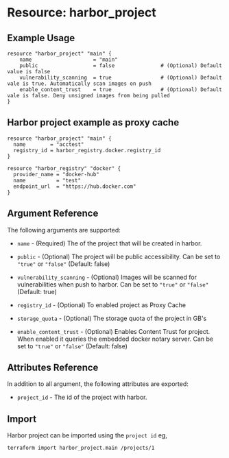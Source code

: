 # Resource: harbor_project

## Example Usage
```hcl
resource "harbor_project" "main" {
    name                    = "main"
    public                  = false               # (Optional) Default value is false
    vulnerability_scanning  = true                # (Optional) Default vale is true. Automatically scan images on push 
    enable_content_trust    = true                # (Optional) Default vale is false. Deny unsigned images from being pulled 
}
```

## Harbor project example as proxy cache
```hcl
resource "harbor_project" "main" {
  name        = "acctest"
  registry_id = harbor_registry.docker.registry_id
}

resource "harbor_registry" "docker" {
  provider_name = "docker-hub"
  name          = "test"
  endpoint_url  = "https://hub.docker.com"
}
```


## Argument Reference
The following arguments are supported:

* `name` - (Required) The of the project that will be created in harbor.

* `public` - (Optional) The project will be public accessibility. Can be set to `"true"` or `"false"` (Default: false)

* `vulnerability_scanning` - (Optional) Images will be scanned for vulnerabilities when push to harbor. Can be set to `"true"` or `"false"` (Default: true)

* `registry_id` - (Optional) To enabled project as Proxy Cache

* `storage_quota` - (Optional) The storage quota of the project in GB's

* `enable_content_trust` - (Optional) Enables Content Trust for project. When enabled it queries the embedded docker notary server. Can be set to `"true"` or `"false"` (Default: false)
  
## Attributes Reference
In addition to all argument, the following attributes are exported:

* `project_id` - The id of the project with harbor.

## Import
Harbor project can be imported using the `project id` eg,

`
terraform import harbor_project.main /projects/1
`
